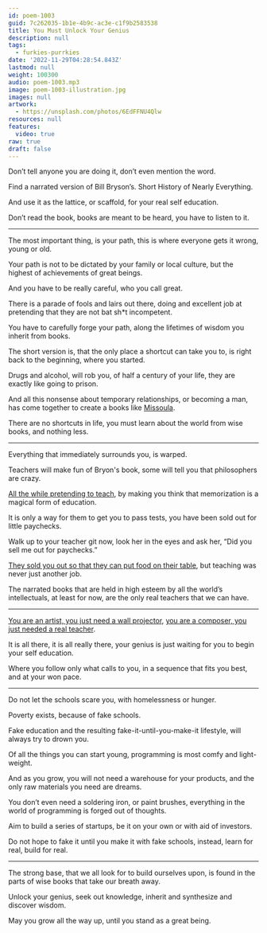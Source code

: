 ```yaml
---
id: poem-1003
guid: 7c262035-1b1e-4b9c-ac3e-c1f9b2583538
title: You Must Unlock Your Genius
description: null
tags:
  - furkies-purrkies
date: '2022-11-29T04:28:54.843Z'
lastmod: null
weight: 100300
audio: poem-1003.mp3
image: poem-1003-illustration.jpg
images: null
artwork:
  - https://unsplash.com/photos/6EdFFNU4Qlw
resources: null
features:
  video: true
raw: true
draft: false
---
```


Don’t tell anyone you are doing it,
don’t even mention the word.

Find a narrated version of Bill Bryson’s.
Short History of Nearly Everything.

And use it as the lattice, or scaffold,
for your real self education.

Don’t read the book, books are meant to be heard,
you have to listen to it.

---

The most important thing, is your path,
this is where everyone gets it wrong, young or old.

Your path is not to be dictated by your family or local culture,
but the highest of achievements of great beings.

And you have to be really careful,
who you call great.

There is a parade of fools and lairs out there,
doing and excellent job at pretending that they are not bat sh*t incompetent.

You have to carefully forge your path,
along the lifetimes of wisdom you inherit from books.

The short version is, that the only place a shortcut can take you to,
is right back to the beginning, where you started.

Drugs and alcohol, will rob you,
of half a century of your life, they are exactly like going to prison.

And all this nonsense about temporary relationships, or becoming a man,
has come together to create a books like [Missoula][1].

There are no shortcuts in life,
you must learn about the world from wise books, and nothing less.

---

Everything that immediately surrounds you,
is warped.

Teachers will make fun of Bryon's book,
some will tell you that philosophers are crazy.

[All the while pretending to teach][3],
by making you think that memorization is a magical form of education.

It is only a way for them to get you to pass tests,
you have been sold out for little paychecks.

Walk up to your teacher git now, look her in the eyes and ask her,
“Did you sell me out for paychecks.”

[They sold you out so that they can put food on their table][2],
but teaching was never just another job.

The narrated books that are held in high esteem by all the world’s intellectuals,
at least for now, are the only real teachers that we can have.

---

[You are an artist, you just need a wall projector][A],
[you are a composer, you just needed a real teacher][B].

It is all there, it is all really there,
your genius is just waiting for you to begin your self education.

Where you follow only what calls to you,
in a sequence that fits you best, and at your won pace.

---

Do not let the schools scare you,
with homelessness or hunger.

Poverty exists,
because of fake schools.

Fake education and the resulting fake-it-until-you-make-it lifestyle,
will always try to drown you.

Of all the things you can start young,
programming is most comfy and light-weight.

And as you grow, you will not need a warehouse for your products,
and the only raw materials you need are dreams.

You don’t even need a soldering iron, or paint brushes,
everything in the world of programming is forged out of thoughts.

Aim to build a series of startups,
be it on your own or with aid of investors.

Do not hope to fake it until you make it with fake schools,
instead, learn for real, build for real.

---

The strong base, that we all look for to build ourselves upon,
is found in the parts of wise books that take our breath away.

Unlock your genius,
seek out knowledge, inherit and synthesize and discover wisdom.

May you grow all the way up,
until you stand as a great being.

[1]: https://www.jonkrakauer.com/missoula
[2]: https://www.youtube.com/watch?v=fmoor8DwqW4
[3]: https://www.youtube.com/watch?v=sxyKNMrhEvY
[A]: https://www.youtube.com/results?search_query=art+projector
[B]: https://www.youtube.com/watch?v=0sRvkaxh8EU
